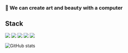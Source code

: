 ### 🎨  We can create art and beauty with a computer

## Stack
![](https://img.shields.io/badge/Java-blue?logo=Java&logoColor=white)
![](https://img.shields.io/badge/Python-blue?logo=Python&logoColor=white)
![](https://img.shields.io/badge/SQL-blue?logo=MySQL&logoColor=white)
![](https://img.shields.io/badge/-Neo4j-blue?logo=Neo4j&logoColor=white)
![](https://img.shields.io/badge/-Flink-blue?logo=ApacheFlink&logoColor=white)

![GitHub stats](https://github-readme-stats.vercel.app/api?username=NorthShip)
